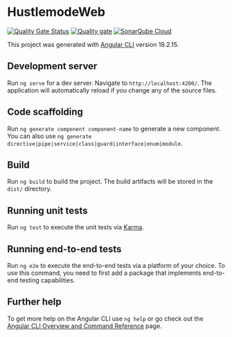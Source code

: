 # HustlemodeWeb

[![Quality Gate Status](https://sonarcloud.io/api/project_badges/measure?project=PiyushDaulatkar_hustlemode-web&metric=alert_status)](https://sonarcloud.io/summary/new_code?id=PiyushDaulatkar_hustlemode-web)
[![Quality gate](https://sonarcloud.io/api/project_badges/quality_gate?project=PiyushDaulatkar_hustlemode-web)](https://sonarcloud.io/summary/new_code?id=PiyushDaulatkar_hustlemode-web)
[![SonarQube Cloud](https://sonarcloud.io/images/project_badges/sonarcloud-light.svg)](https://sonarcloud.io/summary/new_code?id=PiyushDaulatkar_hustlemode-web)

This project was generated with [Angular CLI](https://github.com/angular/angular-cli) version 18.2.15.

## Development server

Run `ng serve` for a dev server. Navigate to `http://localhost:4200/`. The application will automatically reload if you change any of the source files.

## Code scaffolding

Run `ng generate component component-name` to generate a new component. You can also use `ng generate directive|pipe|service|class|guard|interface|enum|module`.

## Build

Run `ng build` to build the project. The build artifacts will be stored in the `dist/` directory.

## Running unit tests

Run `ng test` to execute the unit tests via [Karma](https://karma-runner.github.io).

## Running end-to-end tests

Run `ng e2e` to execute the end-to-end tests via a platform of your choice. To use this command, you need to first add a package that implements end-to-end testing capabilities.

## Further help

To get more help on the Angular CLI use `ng help` or go check out the [Angular CLI Overview and Command Reference](https://angular.dev/tools/cli) page.
